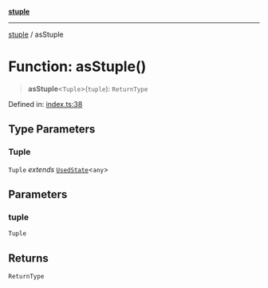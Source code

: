[**stuple**](../README.md)

***

[stuple](../README.md) / asStuple

# Function: asStuple()

> **asStuple**\<`Tuple`\>(`tuple`): `ReturnType`

Defined in: [index.ts:38](https://github.com/700software/stuple/blob/7e5fa576c70a45df912927e83344e58e412141e4/index.ts#L38)

## Type Parameters

### Tuple

`Tuple` *extends* [`UsedState`](../type-aliases/UsedState.md)\<`any`\>

## Parameters

### tuple

`Tuple`

## Returns

`ReturnType`
